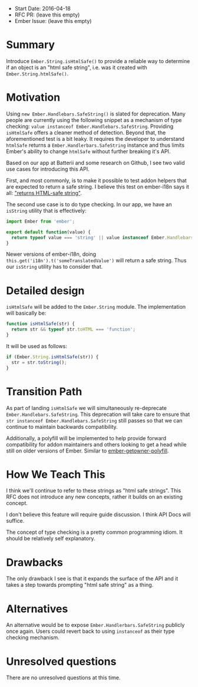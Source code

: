 - Start Date: 2016-04-18
- RFC PR: (leave this empty)
- Ember Issue: (leave this empty)

# Summary

Introduce `Ember.String.isHtmlSafe()` to provide a reliable way to determine if an object is an "html safe string", i.e. was it created with `Ember.String.htmlSafe()`.


# Motivation

Using `new Ember.Handlebars.SafeString()` is slated for deprecation. Many people are currently using the following snippet as
a mechanism of type checking: `value instanceof Ember.Handlebars.SafeString`. Providing `isHtmlSafe` offers a
cleaner method of detection. Beyond that, the aforementioned test is a bit leaky. It requires the developer to understand
`htmlSafe` returns a `Ember.Handlerbars.SafeString` instance and thus limits Ember's ability to change
`htmlSafe` without further breaking it's API.

Based on our app at Batterii and some research on Github, I see two valid use cases for introducing this API.

First, and most commonly, is to make it possible to test addon helpers that are expected to return a safe string. I believe this test on ember-i18n says it all: ["returns HTML-safe string"](https://github.com/jamesarosen/ember-i18n/blob/master/tests/unit/utils/i18n/default-compiler-test.js#L56-L59).

The second use case is to do type checking. In our app, we have an `isString` utility that is effectively:

```javascript
import Ember from 'ember';

export default function(value) {
  return typeof value === 'string' || value instanceof Ember.Handlebars.SafeString;
}
```

Newer versions of ember-i18n, doing `this.get('i18n').t('someTranslatedValue')` will return a safe string. Thus our `isString` utility has to consider that.


# Detailed design

`isHtmlSafe` will be added to the `Ember.String` module. The implementation will basically be:

```javascript
function isHtmlSafe(str) {
  return str && typeof str.toHTML === 'function';
}
```

It will be used as follows:

```javascript
if (Ember.String.isHtmlSafe(str)) {
  str = str.toString();
}
```


# Transition Path

As part of landing `isHtmlSafe` we will simultaneously re-deprecate `Ember.Handlebars.SafeString`. This deprecation will
take care to ensure that `str instanceof Ember.Handlebars.SafeString` still passes so that we can continue to
maintain backwards compatibility.

Additionally, a polyfill will be implemented to help provide forward compatibility for addon maintainers and others
looking to get a head while still on older versions of Ember. Similar to [ember-getowner-polyfill](https://github.com/rwjblue/ember-getowner-polyfill).


# How We Teach This

I think we'll continue to refer to these strings as "html safe strings". This RFC does not
introduce any new concepts, rather it builds on an existing concept.

I don't believe this feature will require guide discussion. I think API Docs will suffice.

The concept of type checking is a pretty common programming idiom. It should be relatively self
explanatory.


# Drawbacks

The only drawback I see is that it expands the surface of the API and it takes a step
towards prompting "html safe string" as a thing.


# Alternatives

An alternative would be to expose `Ember.Handlerbars.SafeString` publicly once again. Users
could revert back to using `instanceof` as their type checking mechanism.


# Unresolved questions

There are no unresolved questions at this time.
